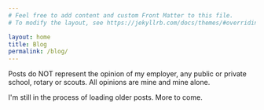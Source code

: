 ```yaml
---
# Feel free to add content and custom Front Matter to this file.
# To modify the layout, see https://jekyllrb.com/docs/themes/#overriding-theme-defaults

layout: home
title: Blog
permalink: /blog/
---
```

Posts do NOT represent the opinion of my employer, any public or private school, rotary or scouts. All opinions are mine and mine alone.

I'm still in the process of loading older posts. More to come.
